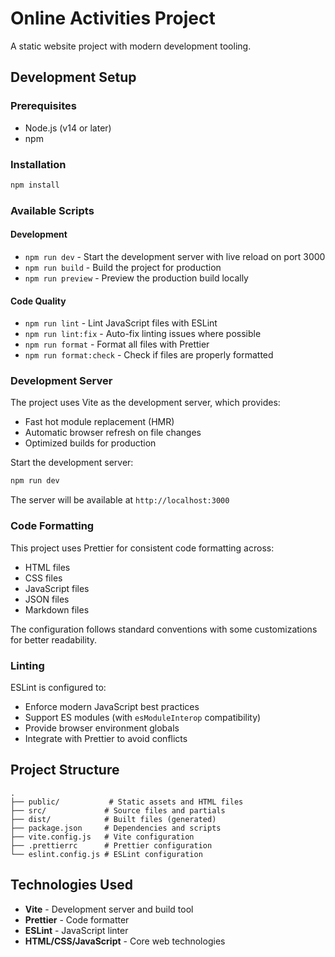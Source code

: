 # Online Activities Project

A static website project with modern development tooling.

## Development Setup

### Prerequisites

- Node.js (v14 or later)
- npm

### Installation

```bash
npm install
```

### Available Scripts

#### Development

- `npm run dev` - Start the development server with live reload on port 3000
- `npm run build` - Build the project for production
- `npm run preview` - Preview the production build locally

#### Code Quality

- `npm run lint` - Lint JavaScript files with ESLint
- `npm run lint:fix` - Auto-fix linting issues where possible
- `npm run format` - Format all files with Prettier
- `npm run format:check` - Check if files are properly formatted

### Development Server

The project uses Vite as the development server, which provides:

- Fast hot module replacement (HMR)
- Automatic browser refresh on file changes
- Optimized builds for production

Start the development server:

```bash
npm run dev
```

The server will be available at `http://localhost:3000`

### Code Formatting

This project uses Prettier for consistent code formatting across:

- HTML files
- CSS files
- JavaScript files
- JSON files
- Markdown files

The configuration follows standard conventions with some customizations for better readability.

### Linting

ESLint is configured to:

- Enforce modern JavaScript best practices
- Support ES modules (with `esModuleInterop` compatibility)
- Provide browser environment globals
- Integrate with Prettier to avoid conflicts

## Project Structure

```
.
├── public/           # Static assets and HTML files
├── src/             # Source files and partials
├── dist/            # Built files (generated)
├── package.json     # Dependencies and scripts
├── vite.config.js   # Vite configuration
├── .prettierrc      # Prettier configuration
└── eslint.config.js # ESLint configuration
```

## Technologies Used

- **Vite** - Development server and build tool
- **Prettier** - Code formatter
- **ESLint** - JavaScript linter
- **HTML/CSS/JavaScript** - Core web technologies
